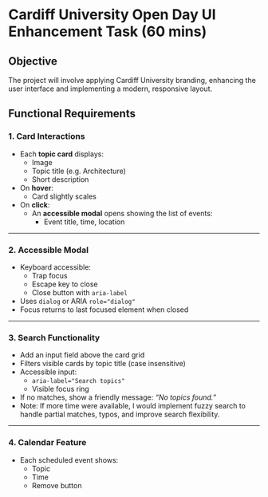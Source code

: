 # Cardiff University Open Day UI Enhancement Task (60 mins)

## Objective
The project will involve applying Cardiff University branding, enhancing the user interface and implementing a modern, responsive layout.


## Functional Requirements

### 1. **Card Interactions**
- Each **topic card** displays:
  - Image
  - Topic title (e.g. Architecture)
  - Short description
- On **hover**:
  - Card slightly scales
- On **click**:
  - An **accessible modal** opens showing the list of events:
    - Event title, time, location

---

### 2. **Accessible Modal**
- Keyboard accessible:
  - Trap focus
  - Escape key to close
  - Close button with `aria-label`
- Uses `dialog` or ARIA `role="dialog"`
- Focus returns to last focused element when closed

---

### 3. **Search Functionality**
- Add an input field above the card grid
- Filters visible cards by topic title (case insensitive)
- Accessible input:
  - `aria-label="Search topics"`
  - Visible focus ring
- If no matches, show a friendly message: _“No topics found.”_
- Note: If more time were available, I would implement fuzzy search to handle partial matches, typos, and improve search flexibility.

---

### 4. **Calendar Feature**
- Each scheduled event shows:
  - Topic
  - Time
  - Remove button